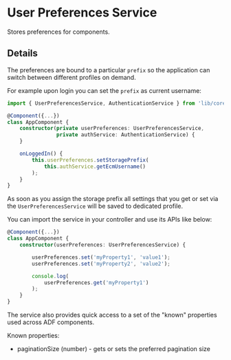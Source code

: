 # User Preferences Service

Stores preferences for components.

## Details

The preferences are bound to a particular `prefix` so the application can switch between different profiles on demand.

For example upon login you can set the `prefix` as current username:

```ts
import { UserPreferencesService, AuthenticationService } from 'lib/core/services';

@Component({...})
class AppComponent {
    constructor(private userPreferences: UserPreferencesService,
                private authService: AuthenticationService) {
    }

    onLoggedIn() {
        this.userPreferences.setStoragePrefix(
            this.authService.getEcmUsername()
        );
    }
}
```

As soon as you assign the storage prefix all settings that you get or set via the `UserPreferencesService` will be saved to dedicated profile.

You can import the service in your controller and use its APIs like below:

```ts
@Component({...})
class AppComponent {
    constructor(userPreferences: UserPreferencesService) {

        userPreferences.set('myProperty1', 'value1');
        userPreferences.set('myProperty2', 'value2');

        console.log(
            userPreferences.get('myProperty1')
        );
    }
}
```

The service also provides quick access to a set of the "known" properties used across ADF components.

Known properties:

- paginationSize (number) - gets or sets the preferred pagination size
